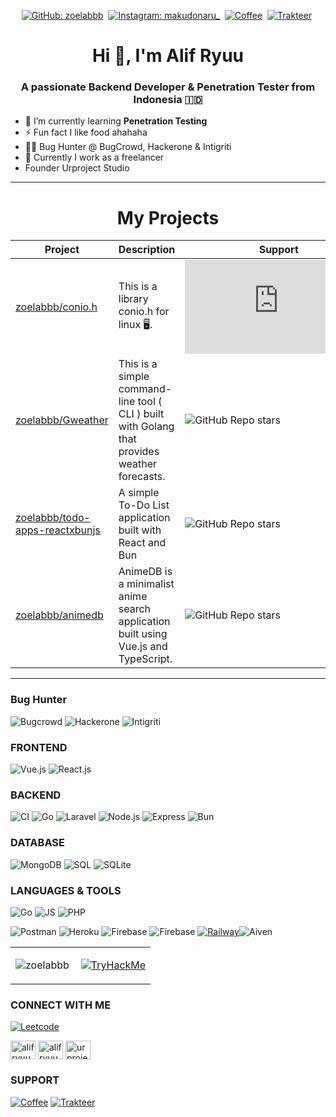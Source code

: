 <div align="center">

[![GitHub: zoelabbb](https://img.shields.io/github/followers/zoelabbb?label=follow&style=for-the-badge&logo=github)](https://github.com/zoelabbb)&nbsp;
[![Instagram: makudonaru_](https://img.shields.io/badge/Instagram-0B0D0E?style=for-the-badge&logo=instagram)](https://instagram.com/makudonaru_)&nbsp;
[![Coffee](https://img.shields.io/badge/Buy%20me%20a%20coffee-0B0D0E?style=for-the-badge&logo=ko-fi)](https://ko-fi.com/alifryuu)&nbsp;
[![Trakteer](https://img.shields.io/badge/Trakteer-red?style=for-the-badge&logo=MasterCard)](https://trakteer.id/ikoo/link)&nbsp;

</div>

<h1 align="center">Hi 👋, I'm Alif Ryuu</h1>
<h3 align="center">A passionate Backend Developer & Penetration Tester from Indonesia 🇮🇩</h3>

- 🌱 I’m currently learning **Penetration Testing**
- ⚡ Fun fact I like food ahahaha
- 🕵️‍♂️ Bug Hunter @ BugCrowd, Hackerone & Intigriti
- 🔭 Currently I work as a freelancer
- Founder Urproject Studio

<hr>

<div align="center">
<h1 align="center">My Projects</h1>

| Project                                                                                            | Description                                                                                   | Support                                                                                                |
| -------------------------------------------------------------------------------------------------- | --------------------------------------------------------------------------------------------- | ------------------------------------------------------------------------------------------------------ |
| <a href="https://github.com/zoelabbb/conio.h.git">zoelabbb/conio.h</a>                             | This is a library conio.h for linux 🖥️.                                                       | ![GitHub Repo stars](https://img.shields.io/github/stars/zoelabbb/conio.h?style=plastic)               |
| <a href="https://github.com/zoelabbb/Gweather.git">zoelabbb/Gweather</a>                           | This is a simple command-line tool ( CLI ) built with Golang that provides weather forecasts. | ![GitHub Repo stars](https://img.shields.io/github/stars/zoelabbb/Gweather?style=plastic)              |
| <a href="https://github.com/zoelabbb/todo-apps-reatcxbunjs.git">zoelabbb/todo-apps-reactxbunjs</a> | A simple To-Do List application built with React and Bun                                      | ![GitHub Repo stars](https://img.shields.io/github/stars/zoelabbb/todo-apps-reatcxbunjs?style=plastic) |
| <a href="https://github.com/zoelabbb/animedb.git">zoelabbb/animedb</a>                             | AnimeDB is a minimalist anime search application built using Vue.js and TypeScript.           | ![GitHub Repo stars](https://img.shields.io/github/stars/zoelabbb/animedb?style=plastic)               |

</div>

<hr>

### Bug Hunter

![Bugcrowd](https://img.shields.io/badge/Bugcrowd-red?style=for-the-badge&logo=cobaltstrike)
![Hackerone](https://img.shields.io/badge/Hackerone-black?style=for-the-badge&logo=hackerone)
![Intigriti](https://img.shields.io/badge/Intigriti-blue?style=for-the-badge&logo=intigriti)

### FRONTEND

![Vue.js](https://img.shields.io/badge/Vue.js-35495E?style=for-the-badge&logo=vue.js&logoColor=4FC08D)
![React.js](https://img.shields.io/badge/React-20232A?style=for-the-badge&logo=react&logoColor=61DAFB)

### BACKEND

![CI](https://img.shields.io/badge/-Codeigniter-404D59?style=for-the-badge&logo=codeigniter) ![Go](https://img.shields.io/badge/-GO-07405E?style=for-the-badge&logo=go)
![Laravel](https://img.shields.io/badge/-Laravel-404D59?style=for-the-badge&logo=laravel)
![Node.js](https://img.shields.io/badge/Node.js-43853D?style=for-the-badge&logo=node.js&logoColor=white) ![Express](https://img.shields.io/badge/Express.js-404D59?style=for-the-badge&logo=express) ![Bun](https://img.shields.io/badge/Bun-404D59?style=for-the-badge&logo=bun)

### DATABASE

![MongoDB](https://img.shields.io/badge/MongoDB-4EA94B?style=for-the-badge&logo=mongodb&logoColor=white) ![SQL](https://img.shields.io/badge/MySQL-blue?style=for-the-badge&logo=mysql&logoColor=white) ![SQLite](https://img.shields.io/badge/SQLite-07405E?style=for-the-badge&logo=sqlite&logoColor=white)

### LANGUAGES & TOOLS

![Go](https://img.shields.io/badge/-Go-0B0D0E?style=for-the-badge&logo=go)
![JS](https://img.shields.io/badge/Javascript-0B0D0E?style=for-the-badge&logo=javascript)
![PHP](https://img.shields.io/badge/Php-0B0D0E?style=for-the-badge&logo=php)

![Postman](https://img.shields.io/badge/Postman-0B0D0E?style=for-the-badge&logo=postman) ![Heroku](https://img.shields.io/badge/Heroku-0B0D0E?style=for-the-badge&logo=heroku) ![Firebase](https://img.shields.io/badge/Firebase-0B0D0E?style=for-the-badge&logo=firebase) ![Firebase](https://img.shields.io/badge/Planetscale-0B0D0E?style=for-the-badge&logo=planetscale) [![Railway](https://img.shields.io/badge/Railway-0B0D0E?style=for-the-badge&logo=railway)](https://railway.app/?referralCode=CANLESS)![Aiven](https://img.shields.io/badge/-Aiven-black?style=for-the-badge&logoColor=orange)

<table>
  <tr>
    <td align="left">
   <a href="#zoelabbb-title">
      <img src="https://github-readme-stats.vercel.app/api/top-langs/?username=zoelabbb&layout=compact&bg_color=20232a&hide_border=true&title_color=61dafb&text_color=ffffff&langs_count=5" alt="zoelabbb" align="left"/>
    </a>
    </td>
    <td align="right">
    <a href="#zoelabbb-title">
      <p> <img src="https://tryhackme-badges.s3.amazonaws.com/H1zoe.png" alt="TryHackMe"></p>
    </a>
    </td>
  </tr>
</table>

<h3 align="left">CONNECT WITH ME</h3>

[![Leetcode](https://img.shields.io/badge/Leet%20Code-0B0D0E?style=for-the-badge&logo=leetcode)](https://leetcode.com/zoelabbb/)

<p align="left">
<a href="https://linkedin.com/in/alifryuu" target="blank"><img align="center" src="https://raw.githubusercontent.com/rahuldkjain/github-profile-readme-generator/master/src/images/icons/Social/linked-in-alt.svg" alt="alifryuu" height="30" width="40" /></a>
<a href="https://instagram.com/alifryuu" target="blank"><img align="center" src="https://raw.githubusercontent.com/rahuldkjain/github-profile-readme-generator/master/src/images/icons/Social/instagram.svg" alt="alifryuu" height="30" width="40" /></a>
<a href="https://www.youtube.com/channel/UCnIAVbJbFLyTtXoLiSYdHKg" target="blank"><img align="center" src="https://raw.githubusercontent.com/rahuldkjain/github-profile-readme-generator/master/src/images/icons/Social/youtube.svg" alt="urproject" height="30" width="40" /></a>
</p>

<h3 align="left">SUPPORT</h3>

[![Coffee](https://img.shields.io/badge/Buy%20me%20a%20coffee-0B0D0E?style=for-the-badge&logo=ko-fi)](https://ko-fi.com/alifryuu)
[![Trakteer](https://img.shields.io/badge/Trakteer-red?style=for-the-badge&logo=MasterCard)](https://www.teer.id/ikoo)

<!--
**zoelabbb/zoelabbb** is a ✨ _special_ ✨ repository because its `README.md` (this file) appears on your GitHub profile.

Here are some ideas to get you started:

- 🔭 I’m currently working on ...
- 🌱 I’m currently learning ...
- 👯 I’m looking to collaborate on ...
- 🤔 I’m looking for help with ...
- 💬 Ask me about ...
- 📫 How to reach me: ...
- 😄 Pronouns: ...
- ⚡ Fun fact: ...
-->
